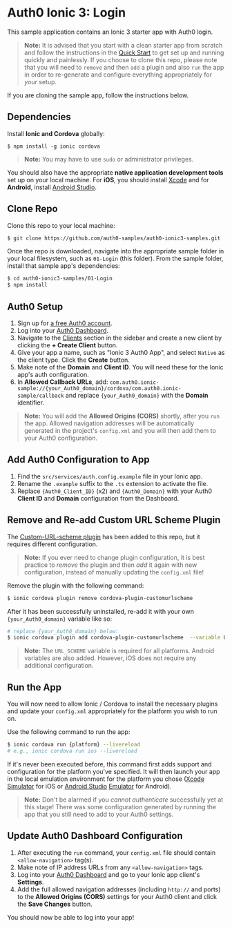 # Auth0 Ionic 3: Login

This sample application contains an Ionic 3 starter app with Auth0 login.

> **Note:** It is advised that you start with a clean starter app from scratch and follow the instructions in the [Quick Start](#) to get set up and running quickly and painlessly. If you choose to clone this repo, please note that you will need to `remove` and then `add` a plugin and also `run` the app in order to re-generate and configure everything appropriately for _your_ setup.

If you are cloning the sample app, follow the instructions below.

## Dependencies

Install **Ionic and Cordova** globally:

```
$ npm install -g ionic cordova
```

> **Note:** You may have to use `sudo` or administrator privileges.

You should also have the appropriate **native application development tools** set up on your local machine. For **iOS**, you should install [Xcode](https://developer.apple.com/xcode/) and for **Android**, install [Android Studio](https://developer.android.com/studio/index.html).

## Clone Repo

Clone this repo to your local machine:

```bash
$ git clone https://github.com/auth0-samples/auth0-ionic3-samples.git
```

Once the repo is downloaded, navigate into the appropriate sample folder in your local filesystem, such as `01-Login` (this folder). From the sample folder, install that sample app's dependencies:

```bash
$ cd auth0-ionic3-samples/01-Login
$ npm install
```

## Auth0 Setup

1. Sign up for [a free Auth0 account](https://auth0.com/signup).
2. Log into your [Auth0 Dashboard](https://manage.auth0.com).
3. Navigate to the [Clients](https://manage.auth0.com/#/clients) section in the sidebar and create a new client by clicking the **+ Create Client** button.
4. Give your app a name, such as "Ionic 3 Auth0 App", and select `Native` as the client type. Click the **Create** button.
5. Make note of the **Domain** and **Client ID**. You will need these for the Ionic app's auth configuration.
6. In **Allowed Callback URLs**, add: `com.auth0.ionic-sample://{your_Auth0_domain}/cordova/com.auth0.ionic-sample/callback` and replace `{your_Auth0_domain}` with the **Domain** identifier.

> **Note:** You will add the **Allowed Origins (CORS)** shortly, after you `run` the app. Allowed navigation addresses will be automatically generated in the project's `config.xml` and you will then add them to your Auth0 configuration.

## Add Auth0 Configuration to App

1. Find the `src/services/auth.config.example` file in your Ionic app.
2. Rename the `.example` suffix to the `.ts` extension to activate the file.
3. Replace `{Auth0_Client_ID}` (x2) and `{Auth0_Domain}` with your Auth0 **Client ID** and **Domain** configuration from the Dashboard.

## Remove and Re-add Custom URL Scheme Plugin

The [Custom-URL-scheme plugin](https://github.com/EddyVerbruggen/Custom-URL-scheme) has been added to this repo, but it requires different configuration.

> **Note:** If you ever need to change plugin configuration, it is best practice to _remove_ the plugin and then _add_ it again with new configuration, instead of manually updating the `config.xml` file!

Remove the plugin with the following command:

```bash
$ ionic cordova plugin remove cordova-plugin-customurlscheme
```

After it has been successfully uninstalled, re-add it with your own `{your_Auth0_domain}` variable like so:

```bash
# replace {your_Auth0_domain} below:
$ ionic cordova plugin add cordova-plugin-customurlscheme  --variable URL_SCHEME=com.auth0.ionic-sample --variable ANDROID_SCHEME=com.auth0.ionic-sample --variable ANDROID_HOST={your_Auth0_domain} --variable ANDROID_PATHPREFIX=/cordova/com.auth0.ionic-sample/callback
```

> **Note:** The `URL_SCHEME` variable is required for all platforms. Android variables are also added. However, iOS does not require any additional configuration.

## Run the App

You will now need to allow Ionic / Cordova to install the necessary plugins and update your `config.xml` appropriately for the platform you wish to run on.

Use the following command to run the app:

```bash
$ ionic cordova run {platform} --livereload
# e.g., ionic cordova run ios --livereload
```

If it's never been executed before, this command first adds support and configuration for the platform you've specified. It will then launch your app in the local emulation environment for the platform you chose ([Xcode](https://developer.apple.com/xcode/) [Simulator](https://developer.apple.com/library/content/documentation/IDEs/Conceptual/iOS_Simulator_Guide/Introduction/Introduction.html) for iOS or [Android Studio](https://developer.android.com/studio/index.html) [Emulator](https://developer.android.com/studio/run/emulator.html) for Android).

> **Note:** Don't be alarmed if you _cannot authenticate_ successfully yet at this stage! There was some configuration generated by running the app that you still need to add to your Auth0 settings.

## Update Auth0 Dashboard Configuration

1. After executing the `run` command, your `config.xml` file should contain `<allow-navigation>` tag(s).
2. Make note of IP address URLs from any `<allow-navigation>` tags.
3. Log into your [Auth0 Dashboard](https://manage.auth0.com) and go to your Ionic app client's **Settings**.
4. Add the full allowed navigation addresses (including `http://` and ports) to the **Allowed Origins (CORS)** settings for your Auth0 client and click the **Save Changes** button.

You should now be able to log into your app!